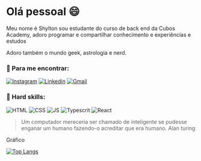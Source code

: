 # Olá pessoal 	😄


Meu nome é Shylton sou estudante do curso de back end da Cubos Academy, adoro programar e compartilhar conhecimento e experiências e estudos

Adoro também o mundo geek, astrologia e nerd.

### 👾 Para me encontrar:

[![Instagram](https://img.shields.io/badge/Instagram-000000?style=for-the-badge&logo=instagram&logoColor=white)](https://www.instagram.com/shyltonsantana/)
[![Linkedin](https://img.shields.io/badge/LinkedIn-000000?style=for-the-badge&logo=linkedin&logoColor=white)](https://www.linkedin.com/in/shylton-diego-3756aa174/)
[![Gmail](https://img.shields.io/badge/Gmail-000000?style=for-the-badge&logo=gmail&logoColor=white)](shyltondiego0@gmail.com)

### 🤖 Hard skills:

![HTML](https://img.shields.io/badge/HTML5-E34F26?style=for-the-badge&logo=html5&logoColor=white)
![CSS](https://img.shields.io/badge/CSS3-1572B6?style=for-the-badge&logo=css3&logoColor=white)
![JS](https://img.shields.io/badge/JavaScript-323330?style=for-the-badge&logo=javascript&logoColor=F7DF1E)
![Typescrit](https://img.shields.io/badge/TypeScript-007ACC?style=for-the-badge&logo=typescript&logoColor=white)
![React](https://img.shields.io/badge/React-20232A?style=for-the-badge&logo=react&logoColor=61DAFB)



> Um computador mereceria ser chamado de inteligente se pudesse enganar um humano fazendo-o acreditar que era humano.    Alan turing


Gráfico

[![Top Langs](https://github-readme-stats.vercel.app/api/top-langs/?username=ShyltonSantana&layout=compact&theme=dark&custom_title=Linguagem%20%mais%20%utilizada)](https://github.com/ShyltonSantana/github-readme-stats)
